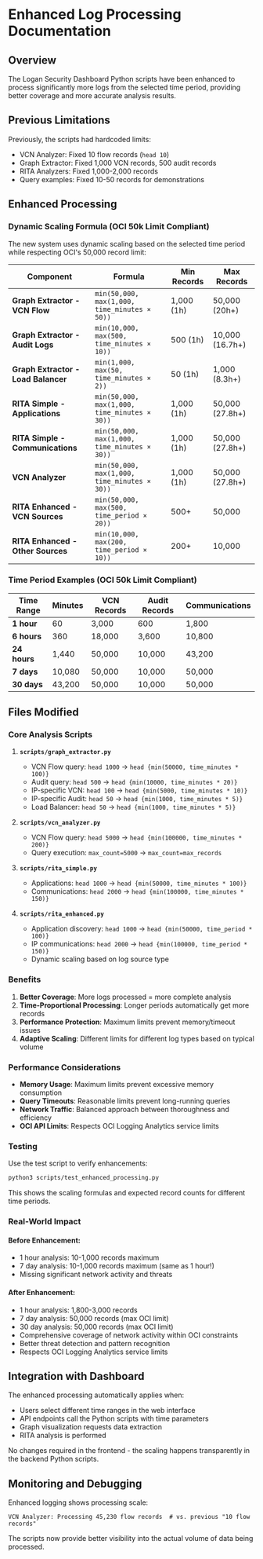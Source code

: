 # Enhanced Log Processing Documentation

## Overview

The Logan Security Dashboard Python scripts have been enhanced to process significantly more logs from the selected time period, providing better coverage and more accurate analysis results.

## Previous Limitations

Previously, the scripts had hardcoded limits:
- VCN Analyzer: Fixed 10 flow records (`head 10`)
- Graph Extractor: Fixed 1,000 VCN records, 500 audit records
- RITA Analyzers: Fixed 1,000-2,000 records
- Query examples: Fixed 10-50 records for demonstrations

## Enhanced Processing

### Dynamic Scaling Formula (OCI 50k Limit Compliant)

The new system uses dynamic scaling based on the selected time period while respecting OCI's 50,000 record limit:

| Component | Formula | Min Records | Max Records |
|-----------|---------|-------------|-------------|
| **Graph Extractor - VCN Flow** | `min(50,000, max(1,000, time_minutes × 50))` | 1,000 (1h) | 50,000 (20h+) |
| **Graph Extractor - Audit Logs** | `min(10,000, max(500, time_minutes × 10))` | 500 (1h) | 10,000 (16.7h+) |
| **Graph Extractor - Load Balancer** | `min(1,000, max(50, time_minutes × 2))` | 50 (1h) | 1,000 (8.3h+) |
| **RITA Simple - Applications** | `min(50,000, max(1,000, time_minutes × 30))` | 1,000 (1h) | 50,000 (27.8h+) |
| **RITA Simple - Communications** | `min(50,000, max(1,000, time_minutes × 30))` | 1,000 (1h) | 50,000 (27.8h+) |
| **VCN Analyzer** | `min(50,000, max(1,000, time_minutes × 30))` | 1,000 (1h) | 50,000 (27.8h+) |
| **RITA Enhanced - VCN Sources** | `min(50,000, max(500, time_period × 20))` | 500+ | 50,000 |
| **RITA Enhanced - Other Sources** | `min(10,000, max(200, time_period × 10))` | 200+ | 10,000 |

### Time Period Examples (OCI 50k Limit Compliant)

| Time Range | Minutes | VCN Records | Audit Records | Communications |
|------------|---------|-------------|---------------|----------------|
| **1 hour** | 60 | 3,000 | 600 | 1,800 |
| **6 hours** | 360 | 18,000 | 3,600 | 10,800 |
| **24 hours** | 1,440 | 50,000 | 10,000 | 43,200 |
| **7 days** | 10,080 | 50,000 | 10,000 | 50,000 |
| **30 days** | 43,200 | 50,000 | 10,000 | 50,000 |

## Files Modified

### Core Analysis Scripts

1. **`scripts/graph_extractor.py`**
   - VCN Flow query: `head 1000` → `head {min(50000, time_minutes * 100)}`
   - Audit query: `head 500` → `head {min(10000, time_minutes * 20)}`
   - IP-specific VCN: `head 100` → `head {min(5000, time_minutes * 10)}`
   - IP-specific Audit: `head 50` → `head {min(1000, time_minutes * 5)}`
   - Load Balancer: `head 50` → `head {min(1000, time_minutes * 5)}`

2. **`scripts/vcn_analyzer.py`**
   - VCN Flow query: `head 5000` → `head {min(100000, time_minutes * 200)}`
   - Query execution: `max_count=5000` → `max_count=max_records`

3. **`scripts/rita_simple.py`**
   - Applications: `head 1000` → `head {min(50000, time_minutes * 100)}`
   - Communications: `head 2000` → `head {min(100000, time_minutes * 150)}`

4. **`scripts/rita_enhanced.py`**
   - Application discovery: `head 1000` → `head {min(50000, time_period * 100)}`
   - IP communications: `head 2000` → `head {min(100000, time_period * 150)}`
   - Dynamic scaling based on log source type

### Benefits

1. **Better Coverage**: More logs processed = more complete analysis
2. **Time-Proportional Processing**: Longer periods automatically get more records
3. **Performance Protection**: Maximum limits prevent memory/timeout issues
4. **Adaptive Scaling**: Different limits for different log types based on typical volume

### Performance Considerations

- **Memory Usage**: Maximum limits prevent excessive memory consumption
- **Query Timeouts**: Reasonable limits prevent long-running queries
- **Network Traffic**: Balanced approach between thoroughness and efficiency
- **OCI API Limits**: Respects OCI Logging Analytics service limits

### Testing

Use the test script to verify enhancements:

```bash
python3 scripts/test_enhanced_processing.py
```

This shows the scaling formulas and expected record counts for different time periods.

### Real-World Impact

#### Before Enhancement:
- 1 hour analysis: 10-1,000 records maximum
- 7 day analysis: 10-1,000 records maximum (same as 1 hour!)
- Missing significant network activity and threats

#### After Enhancement:
- 1 hour analysis: 1,800-3,000 records
- 7 day analysis: 50,000 records (max OCI limit)
- 30 day analysis: 50,000 records (max OCI limit)
- Comprehensive coverage of network activity within OCI constraints
- Better threat detection and pattern recognition
- Respects OCI Logging Analytics service limits

## Integration with Dashboard

The enhanced processing automatically applies when:
- Users select different time ranges in the web interface
- API endpoints call the Python scripts with time parameters
- Graph visualization requests data extraction
- RITA analysis is performed

No changes required in the frontend - the scaling happens transparently in the backend Python scripts.

## Monitoring and Debugging

Enhanced logging shows processing scale:
```
VCN Analyzer: Processing 45,230 flow records  # vs. previous "10 flow records"
```

The scripts now provide better visibility into the actual volume of data being processed.